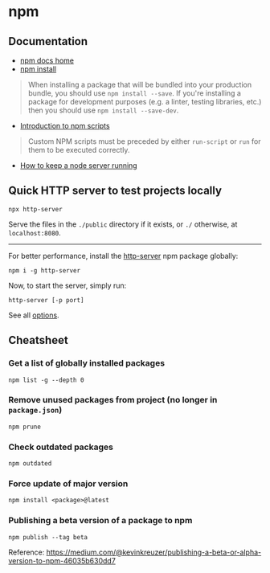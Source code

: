 # npm

## Documentation

+ [npm docs home](https://docs.npmjs.com/)
+ [npm install](https://docs.npmjs.com/cli/install)

> When installing a package that will be bundled into your production bundle, you should use `npm install --save`. If you're installing a package for development purposes (e.g. a linter, testing libraries, etc.) then you should use `npm install --save-dev`.

+ [Introduction to npm scripts](https://medium.freecodecamp.org/introduction-to-npm-scripts-1dbb2ae01633)

> Custom NPM scripts must be preceded by either `run-script` or `run` for them to be executed correctly.

+ [How to keep a node server running](https://stackoverflow.com/questions/12701259/how-to-make-a-node-js-application-run-permanently)

## Quick HTTP server to test projects locally

`npx http-server`

Serve the files in the `./public` directory if it exists, or `./` otherwise, at `localhost:8080`.

---

For better performance, install the [http-server](https://www.npmjs.com/package/http-server) npm package globally:

`npm i -g http-server`

Now, to start the server, simply run:

`http-server [-p port]`

See all [options](https://www.npmjs.com/package/http-server#available-options).

## Cheatsheet

### Get a list of globally installed packages

`npm list -g --depth 0`

### Remove unused packages from project (no longer in `package.json`)

`npm prune`

### Check outdated packages

`npm outdated`

### Force update of major version

`npm install <package>@latest`

### Publishing a beta version of a package to npm

`npm publish --tag beta`

Reference: https://medium.com/@kevinkreuzer/publishing-a-beta-or-alpha-version-to-npm-46035b630dd7

